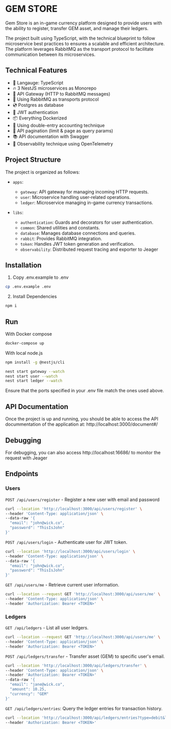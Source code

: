 # GEM STORE

Gem Store is an in-game currency platform designed to provide users with the ability to register, transfer GEM asset, and manage their ledgers.

The project built using TypeScript, with the technical blueprint to follow microservice best practices to ensures a scalable and efficient architecture. The platform leverages RabbitMQ as the transport protocol to facilitate communication between its microservices.

## Technical Features
- 💜 Langauge: TypeScript
- 🔥 3 NestJS microservices as Monorepo
- 🚪 API Gateway (HTTP to RabbitMQ messages)
- 🐇 Using RabbitMQ as transports protocol
- 💿 Postgres as database
- 🔑 JWT authentication
- 📦 Everything Dockerized
- 📖 Using double-entry accounting technique
- 🔢 API pagination (limit & page as query params)
- 📚 API documentation with Swagger
- 👀 Observability technique using OpenTelemetry

## Project Structure
The project is organized as follows:
- `apps`:
  - `gateway`: API gateway for managing incoming HTTP requests.
  - `user`: Microservice handling user-related operations.
  - `ledger`: Microservice managing in-game currency transactions.

- `libs`:
  - `authentication`: Guards and decorators for user authentication.
  - `common`: Shared utilities and constants.
  - `database`: Manages database connections and queries.
  - `rabbit`: Provides RabbitMQ integration.
  - `token`: Handles JWT token generation and verification.
  - `observability`: Distributed request tracing and exporter to Jeager

## Installation
1. Copy .env.example to .env
```bash
cp .env.example .env
```
2. Install Dependencies
```bash
npm i
```

 ## Run

 With Docker compose
 ```bash
 docker-compose up
 ```

 With local node.js
 ```bash
 npm install -g @nestjs/cli

 nest start gateway --watch
 nest start user --watch
 nest start ledger --watch
 ```

Ensure that the ports specified in your .env file match the ones used above.

## API Documentation
Once the project is up and running, you should be able to access the API docummentation of the application at: http://localhost:3000/document#/

## Debugging
For debugging, you can also access http://localhost:16686/ to monitor the request with Jeager


## Endpoints

### Users
`POST /api/users/register` - Register a new user with email and password
```bash
curl --location 'http://localhost:3000/api/users/register' \
--header 'Content-Type: application/json' \
--data-raw '{
  "email": "john@wick.co",
  "password": "ThisIsJohn"
}'
```

`POST /api/users/login` - Authenticate user for JWT token.
```bash
curl --location 'http://localhost:3000/api/users/login' \
--header 'Content-Type: application/json' \
--data-raw '{
  "email": "john@wick.co",
  "password": "ThisIsJohn"
}'
```

`GET /api/users/me` - Retrieve current user information.
```bash
curl --location --request GET 'http://localhost:3000/api/users/me' \
--header 'Content-Type: application/json' \
--header 'Authorization: Bearer <TOKEN>'
```

### Ledgers
`GET /api/ledgers` - List all user ledgers.
```bash
curl --location --request GET 'http://localhost:3000/api/users/me' \
--header 'Content-Type: application/json' \
--header 'Authorization: Bearer <TOKEN>'
```

`POST /api/ledgers/transfer` - Transfer asset (GEM) to specific user's email.
```bash
curl --location 'http://localhost:3000/api/ledgers/transfer' \
--header 'Content-Type: application/json' \
--header 'Authorization: Bearer <TOKEN>'
--data-raw '{
  "email": "jane@wick.co",
  "amount": 10.25,
  "currency": "GEM"
}'
```

`GET /api/ledgers/entries`: Query the ledger entries for transaction history.
```bash
curl --location 'http://localhost:3000/api/ledgers/entries?type=debit&limit=50&page=1&currency=gem' \
--header 'Authorization: Bearer <TOKEN>'
```

